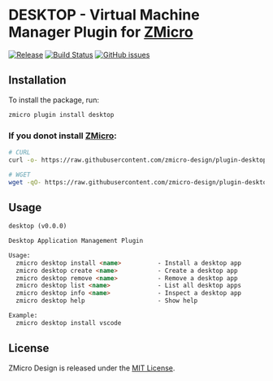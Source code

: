 # DESKTOP - Virtual Machine Manager Plugin for [ZMicro](https://github.com/zcorky/zmicro)

[![Release](https://img.shields.io/github/tag/zmicro-design/plugin-desktop.svg?label=Release)](https://github.com/zmicro-design/plugin-desktop/tags)
[![Build Status](https://github.com/zmicro-design/plugin-desktop/actions/workflows/test.yml/badge.svg?branch=master)](https://github.com/zmicro-design/plugin-desktop/actions/workflows/test.yml)
[![GitHub issues](https://img.shields.io/github/issues/zmicro-design/plugin-desktop.svg)](https://github.com/zmicro-design/plugin-desktop/issues)

## Installation

To install the package, run:

```bash
zmicro plugin install desktop
```

### If you donot install [ZMicro](https://github.com/zcorky/zmicro):

```bash
# CURL
curl -o- https://raw.githubusercontent.com/zmicro-design/plugin-desktop/master/install | bash

# WGET
wget -qO- https://raw.githubusercontent.com/zmicro-design/plugin-desktop/master/install | bash
```

## Usage

```markdown
desktop (v0.0.0)

Desktop Application Management Plugin

Usage:
  zmicro desktop install <name>          - Install a desktop app
  zmicro desktop create <name>           - Create a desktop app
  zmicro desktop remove <name>           - Remove a desktop app
  zmicro desktop list <name>             - List all desktop apps
  zmicro desktop info <name>             - Inspect a desktop app
  zmicro desktop help                    - Show help

Example:
  zmicro desktop install vscode
```

## License

ZMicro Design is released under the [MIT License](./LICENSE).

